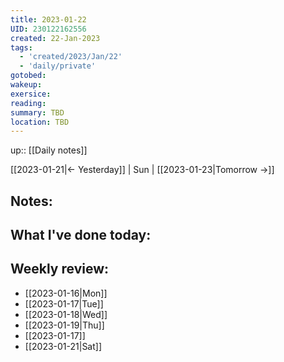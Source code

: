 ```yaml
---
title: 2023-01-22
UID: 230122162556
created: 22-Jan-2023
tags:
  - 'created/2023/Jan/22'
  - 'daily/private'
gotobed:
wakeup:
exersice:
reading:
summary: TBD
location: TBD
---
```

up:: [[Daily notes]]

[[2023-01-21|<- Yesterday]] | Sun | [[2023-01-23|Tomorrow ->]]

## Notes:


## What I've done today:


## Weekly review:
- [[2023-01-16|Mon]]
- [[2023-01-17|Tue]]
- [[2023-01-18|Wed]]
- [[2023-01-19|Thu]]
- [[2023-01-17]]
- [[2023-01-21|Sat]]
